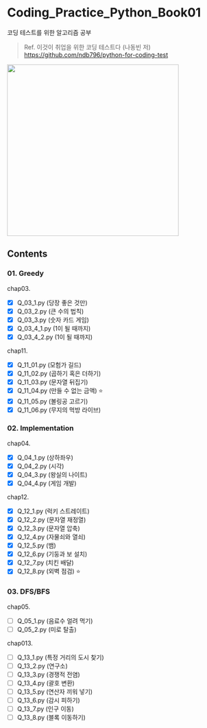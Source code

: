 # Coding_Practice_Python_Book01

코딩 테스트를 위한 알고리즘 공부
> Ref. 이것이 취업을 위한 코딩 테스트다 (나동빈 저)  
https://github.com/ndb796/python-for-coding-test
<img src="https://user-images.githubusercontent.com/61136651/180153292-848fb5ff-700a-40fb-8e19-5543fc877ae6.jpg" width="400">



## Contents
### 01. Greedy  
  chap03.
   - [x] Q_03_1.py  (당장 좋은 것만)
   - [x] Q_03_2.py  (큰 수의 법칙)
   - [x] Q_03_3.py  (숫자 카드 게임)
   - [x] Q_03_4_1.py  (1이 될 때까지)
   - [x] Q_03_4_2.py  (1이 될 때까지)

  chap11.
   - [x] Q_11_01.py (모험가 길드)
   - [x] Q_11_02.py (곱하기 혹은 더하기)
   - [x] Q_11_03.py (문자열 뒤집기)
   - [x] Q_11_04.py (만들 수 없는 금액)  ⭐
   - [x] Q_11_05.py (볼링공 고르기)
   - [x] Q_11_06.py (무지의 먹방 라이브)

### 02. Implementation 
  chap04.
   - [x] Q_04_1.py  (상하좌우)
   - [x] Q_04_2.py  (시각)
   - [x] Q_04_3.py  (왕실의 나이트)
   - [x] Q_04_4.py  (게임 개발)

  chap12.
   - [x] Q_12_1.py  (럭키 스트레이트)
   - [x] Q_12_2.py  (문자열 재정열)
   - [x] Q_12_3.py  (문자열 압축)
   - [x] Q_12_4.py  (자물쇠와 열쇠)
   - [x] Q_12_5.py  (뱀)
   - [x] Q_12_6.py  (기둥과 보 설치)
   - [x] Q_12_7.py  (치킨 배달)
   - [x] Q_12_8.py  (외벽 점검)   ⭐

### 03. DFS/BFS 
  chap05.
   - [ ] Q_05_1.py  (음료수 얼려 먹기)
   - [ ] Q_05_2.py  (미로 탈출)
   
  chap013.
   - [ ] Q_13_1.py  (특정 거리의 도시 찾기)
   - [ ] Q_13_2.py  (연구소)
   - [ ] Q_13_3.py  (경쟁적 전염)
   - [ ] Q_13_4.py  (괄호 변환)
   - [ ] Q_13_5.py  (연산자 끼워 넣기)
   - [ ] Q_13_6.py  (감시 피하기)
   - [ ] Q_13_7.py  (인구 이동)
   - [ ] Q_13_8.py  (블록 이동하기)
